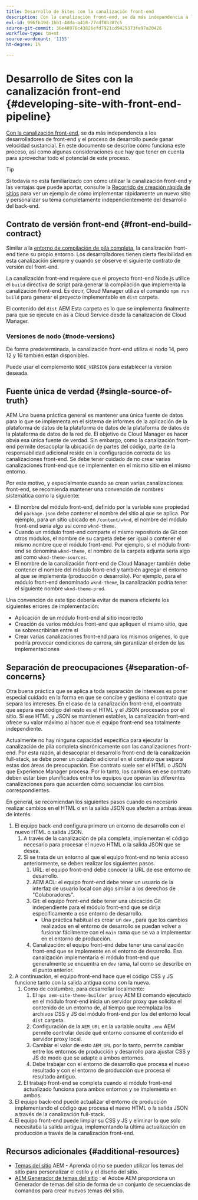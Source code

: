 ```yaml
---
title: Desarrollo de Sites con la canalización front-end
description: Con la canalización front-end, se da más independencia a los desarrolladores de front-end y el proceso de desarrollo puede ganar velocidad sustancial. Este documento describe algunas consideraciones particulares del proceso de compilación del front-end que deben darse.
exl-id: 996fb39d-1bb1-4dda-a418-77cdf8b307c5
source-git-commit: 36e40976c43826efd7921cd9429373fe97a20426
workflow-type: tm+mt
source-wordcount: '1155'
ht-degree: 1%

---
```



# Desarrollo de Sites con la canalización front-end {#developing-site-with-front-end-pipeline}

[Con la canalización front-end,](/help/implementing/cloud-manager/configuring-pipelines/introduction-ci-cd-pipelines.md#front-end) se da más independencia a los desarrolladores de front-end y el proceso de desarrollo puede ganar velocidad sustancial. En este documento se describe cómo funciona este proceso, así como algunas consideraciones que hay que tener en cuenta para aprovechar todo el potencial de este proceso.

>[!TIP]
>
>Si todavía no está familiarizado con cómo utilizar la canalización front-end y las ventajas que puede aportar, consulte la [Recorrido de creación rápida de sitios](/help/journey-sites/quick-site/overview.md) para ver un ejemplo de cómo implementar rápidamente un nuevo sitio y personalizar su tema completamente independientemente del desarrollo del back-end.

## Contrato de versión front-end {#front-end-build-contract}

Similar a la [entorno de compilación de pila completa,](/help/implementing/cloud-manager/getting-access-to-aem-in-cloud/build-environment-details.md) la canalización front-end tiene su propio entorno. Los desarrolladores tienen cierta flexibilidad en esta canalización siempre y cuando se observe el siguiente contrato de versión del front-end.

La canalización front-end requiere que el proyecto front-end Node.js utilice el `build` directiva de script para generar la compilación que implementa la canalización front-end. Es decir, Cloud Manager utiliza el comando `npm run build` para generar el proyecto implementable en `dist` carpeta.

El contenido del `dist` AEM Esta carpeta es lo que se implementa finalmente para que se ejecute en as a Cloud Service desde la canalización de Cloud Manager.

### Versiones de nodo {#node-versions}

De forma predeterminada, la canalización front-end utiliza el nodo 14, pero 12 y 16 también están disponibles.

Puede usar el complemento `NODE_VERSION` para establecer la versión deseada.

## Fuente única de verdad {#single-source-of-truth}

AEM Una buena práctica general es mantener una única fuente de datos para lo que se implementa en el sistema de informes de la aplicación de la plataforma de datos de la plataforma de datos de la plataforma de datos de la plataforma de datos de la red de. El objetivo de Cloud Manager es hacer obvia esa única fuente de verdad. Sin embargo, como la canalización front-end permite desacoplar la ubicación de partes del código, parte de la responsabilidad adicional reside en la configuración correcta de las canalizaciones front-end. Se debe tener cuidado de no crear varias canalizaciones front-end que se implementen en el mismo sitio en el mismo entorno.

Por este motivo, y especialmente cuando se crean varias canalizaciones front-end, se recomienda mantener una convención de nombres sistemática como la siguiente:

* El nombre del módulo front-end, definido por la variable `name` propiedad del `package.json` debe contener el nombre del sitio al que se aplica. Por ejemplo, para un sitio ubicado en `/content/wknd`, el nombre del módulo front-end sería algo así como `wknd-theme`.
* Cuando un módulo front-end comparte el mismo repositorio de Git con otros módulos, el nombre de su carpeta debe ser igual o contener el mismo nombre que el módulo front-end. Por ejemplo, si el módulo front-end se denomina `wknd-theme`, el nombre de la carpeta adjunta sería algo así como `wknd-theme-sources`.
* El nombre de la canalización front-end de Cloud Manager también debe contener el nombre del módulo front-end y también agregar el entorno al que se implementa (producción o desarrollo). Por ejemplo, para el módulo front-end denominado `wknd-theme`, la canalización podría tener el siguiente nombre `wknd-theme-prod`.

Una convención de este tipo debería evitar de manera eficiente los siguientes errores de implementación:

* Aplicación de un módulo front-end al sitio incorrecto
* Creación de varios módulos front-end que apliquen el mismo sitio, que se sobrescribirían entre sí
* Crear varias canalizaciones front-end para los mismos orígenes, lo que podría provocar condiciones de carrera, sin garantizar el orden de las implementaciones

## Separación de preocupaciones {#separation-of-concerns}

Otra buena práctica que se aplica a toda separación de intereses es poner especial cuidado en la forma en que se concibe y gestiona el contrato que separa los intereses. En el caso de la canalización front-end, el contrato que separa ese código del resto es el HTML y el JSON procesados por el sitio. Si ese HTML y JSON se mantienen estables, la canalización front-end ofrece su valor máximo al hacer que el equipo front-end sea totalmente independiente.

Actualmente no hay ninguna capacidad específica para ejecutar la canalización de pila completa sincrónicamente con las canalizaciones front-end. Por esta razón, al desacoplar el desarrollo front-end de la canalización full-stack, se debe poner un cuidado adicional en el contrato que separa estas dos áreas de preocupación. Ese contrato suele ser el HTML o JSON que Experience Manager procesa. Por lo tanto, los cambios en ese contrato deben estar bien planificados entre los equipos que operan las diferentes canalizaciones para que acuerden cómo secuenciar los cambios correspondientes.

En general, se recomiendan los siguientes pasos cuando es necesario realizar cambios en el HTML o en la salida JSON que afecten a ambas áreas de interés.

1. El equipo back-end configura primero un entorno de desarrollo con el nuevo HTML o salida JSON.
   1. A través de la canalización de pila completa, implementan el código necesario para procesar el nuevo HTML o la salida JSON que se desea.
   1. Si se trata de un entorno al que el equipo front-end no tenía acceso anteriormente, se deben realizar los siguientes pasos.
      1. URL: el equipo front-end debe conocer la URL de ese entorno de desarrollo.
      1. AEM ACL: el equipo front-end debe tener un usuario de la interfaz de usuario local con algo similar a los derechos de &quot;Colaboradores&quot;.
      1. Git: el equipo front-end debe tener una ubicación Git independiente para el módulo front-end que se dirija específicamente a ese entorno de desarrollo.
         * Una práctica habitual es crear un `dev` , para que los cambios realizados en el entorno de desarrollo se puedan volver a fusionar fácilmente con el `main` rama que se va a implementar en el entorno de producción.
      1. Canalización: el equipo front-end debe tener una canalización front-end que se implemente en el entorno de desarrollo. Esa canalización implementaría el módulo front-end que generalmente se encuentra en `dev` rama, tal como se describe en el punto anterior.
1. A continuación, el equipo front-end hace que el código CSS y JS funcione tanto con la salida antigua como con la nueva.
   1. Como de costumbre, para desarrollar localmente:
      1. El `npx aem-site-theme-builder proxy` AEM El comando ejecutado en el módulo front-end inicia un servidor proxy que solicita el contenido de un entorno de, al tiempo que reemplaza los archivos CSS y JS del módulo front-end por los del entorno local `dist` carpeta.
      1. Configuración de la `AEM_URL` en la variable oculta `.env` AEM permite controlar desde qué entorno consume el contenido el servidor proxy local.
      1. Cambiar el valor de esto `AEM_URL` por lo tanto, permite cambiar entre los entornos de producción y desarrollo para ajustar CSS y JS de modo que se adapte a ambos entornos.
      1. Debe trabajar con el entorno de desarrollo que procesa el nuevo resultado y con el entorno de producción que procesa el resultado antiguo.
   1. El trabajo front-end se completa cuando el módulo front-end actualizado funciona para ambos entornos y se implementa en ambos.
1. El equipo back-end puede actualizar el entorno de producción implementando el código que procesa el nuevo HTML o la salida JSON a través de la canalización full-stack.
1. El equipo front-end puede limpiar su CSS y JS y eliminar lo que solo necesitaba la salida antigua, implementando la última actualización en producción a través de la canalización front-end.

## Recursos adicionales {#additional-resources}

* [Temas del sitio](/help/sites-cloud/administering/site-creation/site-themes.md) AEM - Aprenda cómo se pueden utilizar los temas del sitio para personalizar el estilo y el diseño del sitio.
* [AEM Generador de temas del sitio](https://github.com/adobe/aem-site-theme-builder) : el Adobe AEM proporciona un Generador de temas del sitio de forma de un conjunto de secuencias de comandos para crear nuevos temas del sitio.

